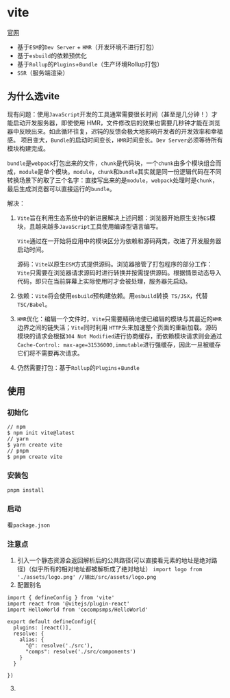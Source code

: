 # vite
  [官网](https://vitejs.cn/)
  - 基于`` ESM ``的`` Dev Server `` + `` HMR ``（开发环境不进行打包）
  - 基于`` esbuild ``的依赖预优化
  - 基于`` Rollup ``的`` Plugins ``+`` Bundle ``（生产环境Rollup打包）
  - `` SSR ``（服务端渲染）
## 为什么选vite

  现有问题：使用`` JavaScript ``开发的工具通常需要很长时间（甚至是几分钟！）才能启动开发服务器，即使使用 HMR，文件修改后的效果也需要几秒钟才能在浏览器中反映出来。如此循环往复，迟钝的反馈会极大地影响开发者的开发效率和幸福感。
  项目变大，`` Bundle ``的启动时间变长，`` HMR ``时间变长。`` Dev Server ``必须等待所有模块构建完成。

`` bundle ``是`` webpack ``打包出来的文件，`` chunk ``是代码块，一个`` chunk ``由多个模块组合而成，`` module ``是单个模块。`` module ``，`` chunk ``和`` bundle ``其实就是同一份逻辑代码在不同转换场景下的取了三个名字：直接写出来的是`` module ``，`` webpack ``处理时是`` chunk ``，最后生成浏览器可以直接运行的`` bundle ``。

解决：
1. `` Vite ``旨在利用生态系统中的新进展解决上述问题：浏览器开始原生支持`` ES ``模块，且越来越多`` JavaScript ``工具使用编译型语言编写。

    `` Vite ``通过在一开始将应用中的模块区分为依赖和源码两类，改进了开发服务器启动时间。

    源码：`` Vite ``以原生`` ESM ``方式提供源码。浏览器接管了打包程序的部分工作：`` Vite ``只需要在浏览器请求源码时进行转换并按需提供源码。根据情景动态导入代码，即只在当前屏幕上实际使用时才会被处理，服务器先启动。

2. 依赖：`` Vite ``将会使用`` esbuild ``预构建依赖。用`` esbuild ``转换`` TS/JSX``，代替`` TSC/Babel``。
3. `` HMR ``优化：编辑一个文件时，`` Vite ``只需要精确地使已编辑的模块与其最近的`` HMR ``边界之间的链失活；`` Vite ``同时利用 `` HTTP ``头来加速整个页面的重新加载。源码模块的请求会根据`` 304 Not Modified ``进行协商缓存，而依赖模块请求则会通过`` Cache-Control: max-age=31536000,immutable ``进行强缓存，因此一旦被缓存它们将不需要再次请求。
4. 仍然需要打包：基于`` Rollup ``的`` Plugins ``+`` Bundle ``


## 使用
### 初始化
```
// npm
$ npm init vite@latest
// yarn
$ yarn create vite
// pnpm
$ pnpm create vite
```
### 安装包
``` pnpm install ```
### 启动
看`` package.json ``

### 注意点
1. 引入一个静态资源会返回解析后的公共路径(可以直接看元素的地址是绝对路径)（似乎所有的相对地址都被解析成了绝对地址）
    ```import logo from './assets/logo.png' //输出/src/assets/logo.png```
2. 配置别名
  ```
  import { defineConfig } from 'vite'
  import react from '@vitejs/plugin-react'
  import HelloWorld from 'cocompsmps/HelloWorld'

  export default defineConfig({
    plugins: [react()],
    resolve: {
      alias: {
        "@": resolve('./src'),
        "comps": resolve('./src/components')
      }
    }
    
  })
  ```
3. 